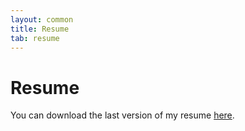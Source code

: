 ```yaml
---
layout: common
title: Resume
tab: resume
---
```

# Resume

You can download the last version of my resume [here](https://github.com/pvigier/resume/raw/master/resume.pdf).
